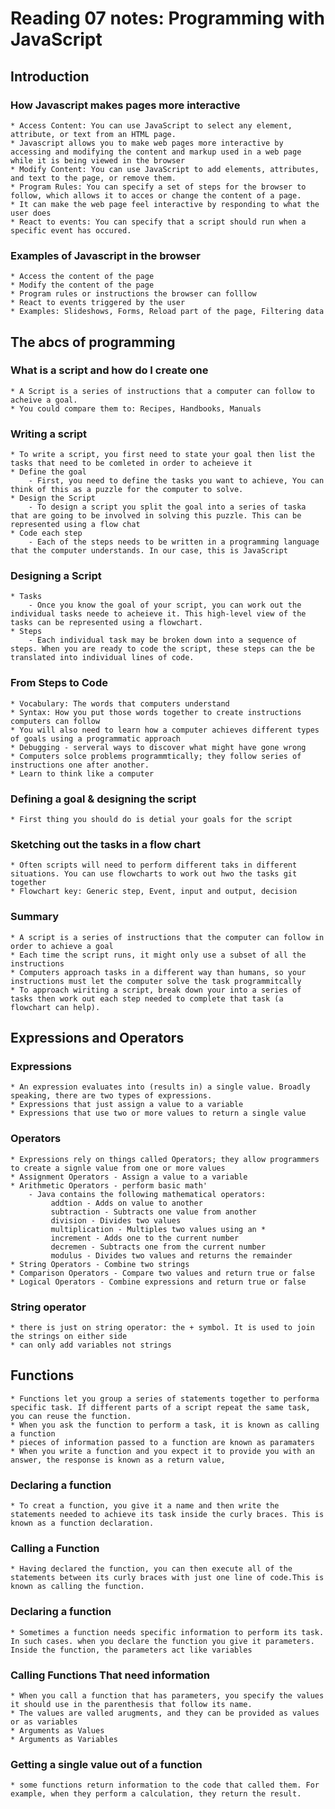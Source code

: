 # Reading 07 notes: Programming with JavaScript
## Introduction
### How Javascript makes pages more interactive
    * Access Content: You can use JavaScript to select any element, attribute, or text from an HTML page.
    * Javascript allows you to make web pages more interactive by accessing and modifying the content and markup used in a web page while it is being viewed in the browser
    * Modify Content: You can use JavaScript to add elements, attributes, and text to the page, or remove them.
    * Program Rules: You can specify a set of steps for the browser to follow, which allows it to acces or change the content of a page.
    * It can make the web page feel interactive by responding to what the user does
    * React to events: You can specify that a script should run when a specific event has occured.
### Examples of Javascript in the browser
    * Access the content of the page
    * Modify the content of the page
    * Program rules or instructions the browser can folllow
    * React to events triggered by the user
    * Examples: Slideshows, Forms, Reload part of the page, Filtering data
## The abcs of programming 
### What is a script and how do I create one
    * A Script is a series of instructions that a computer can follow to acheive a goal.
    * You could compare them to: Recipes, Handbooks, Manuals
### Writing a script 
    * To write a script, you first need to state your goal then list the tasks that need to be comleted in order to acheieve it 
    * Define the goal
        - First, you need to define the tasks you want to achieve, You can think of this as a puzzle for the computer to solve.
    * Design the Script
        - To design a script you split the goal into a series of taska that are going to be involved in solving this puzzle. This can be represented using a flow chat
    * Code each step
        - Each of the steps needs to be written in a programming language that the computer understands. In our case, this is JavaScript
### Designing a Script
    * Tasks
        - Once you know the goal of your script, you can work out the individual tasks neede to acheieve it. This high-level view of the tasks can be represented using a flowchart.
    * Steps
        - Each individual task may be broken down into a sequence of steps. When you are ready to code the script, these steps can the be translated into individual lines of code.
### From Steps to Code
    * Vocabulary: The words that computers understand
    * Syntax: How you put those words together to create instructions computers can follow
    * You will also need to learn how a computer achieves different types of goals using a programmatic approach
    * Debugging - serveral ways to discover what might have gone wrong
    * Computers solce problems programmtically; they follow series of instructions one after another.
    * Learn to think like a computer
### Defining a goal & designing the script
    * First thing you should do is detial your goals for the script
### Sketching out the tasks in a flow chart
    * Often scripts will need to perform different taks in different situations. You can use flowcharts to work out hwo the tasks git together
    * Flowchart key: Generic step, Event, input and output, decision
### Summary 
    * A script is a series of instructions that the computer can follow in order to achieve a goal
    * Each time the script runs, it might only use a subset of all the instructions
    * Computers approach tasks in a different way than humans, so your instructions must let the computer solve the task programmitcally
    * To approach wiriting a script, break down your into a series of tasks then work out each step needed to complete that task (a flowchart can help).
## Expressions and Operators
### Expressions
    * An expression evaluates into (results in) a single value. Broadly speaking, there are two types of expressions.
    * Expressions that just assign a value to a variable
    * Expressions that use two or more values to return a single value
### Operators
    * Expressions rely on things called Operators; they allow programmers to create a signle value from one or more values
    * Assignment Operators - Assign a value to a variable
    * Arithmetic Operators - perform basic math'
        - Java contains the following mathematical operators: 
             addtion - Adds on value to another
             subtraction - Subtracts one value from another
             division - Divides two values
             multiplication - Multiples two values using an *
             increment - Adds one to the current number
             decremen - Subtracts one from the current number
             modulus - Divides two values and returns the remainder
    * String Operators - Combine two strings
    * Comparison Operators - Compare two values and return true or false
    * Logical Operators - Combine expressions and return true or false
### String operator
    * there is just on string operator: the + symbol. It is used to join the strings on either side
    * can only add variables not strings
## Functions
    * Functions let you group a series of statements together to performa specific task. If different parts of a script repeat the same task, you can reuse the function.
    * When you ask the function to perform a task, it is known as calling a function
    * pieces of information passed to a function are known as paramaters
    * When you write a function and you expect it to provide you with an answer, the response is known as a return value,
### Declaring a function
    * To creat a function, you give it a name and then write the statements needed to achieve its task inside the curly braces. This is known as a function declaration.
### Calling a Function
    * Having declared the function, you can then execute all of the statements between its curly braces with just one line of code.This is known as calling the function.
### Declaring a function 
    * Sometimes a function needs specific information to perform its task. In such cases. when you declare the function you give it parameters. Inside the function, the parameters act like variables
### Calling Functions That need information
    * When you call a function that has parameters, you specify the values it should use in the parenthesis that follow its name. 
    * The values are valled arugments, and they can be provided as values or as variables
    * Arguments as Values 
    * Arguments as Variables
### Getting a single value out of a function
    * some functions return information to the code that called them. For example, when they perform a calculation, they return the result.

